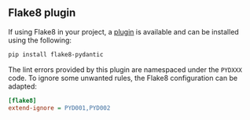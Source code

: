 ## Flake8 plugin

If using Flake8 in your project, a [plugin](https://pypi.org/project/flake8-pydantic/) is available and can be installed using the following:

```bash
pip install flake8-pydantic

```

The lint errors provided by this plugin are namespaced under the `PYDXXX` code. To ignore some unwanted rules, the Flake8 configuration can be adapted:

```ini
[flake8]
extend-ignore = PYD001,PYD002

```
